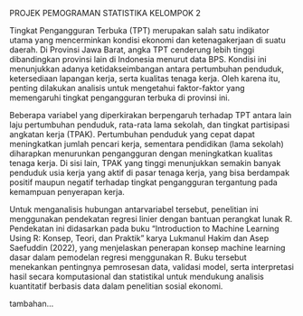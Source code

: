 PROJEK PEMOGRAMAN STATISTIKA KELOMPOK 2

Tingkat Pengangguran Terbuka (TPT) merupakan salah satu indikator utama yang mencerminkan kondisi ekonomi dan ketenagakerjaan di suatu daerah. Di Provinsi Jawa Barat, angka TPT cenderung lebih tinggi dibandingkan provinsi lain di Indonesia menurut data BPS. Kondisi ini menunjukkan adanya ketidakseimbangan antara pertumbuhan penduduk, ketersediaan lapangan kerja, serta kualitas tenaga kerja. Oleh karena itu, penting dilakukan analisis untuk mengetahui faktor-faktor yang memengaruhi tingkat pengangguran terbuka di provinsi ini.

Beberapa variabel yang diperkirakan berpengaruh terhadap TPT antara lain laju pertumbuhan penduduk, rata-rata lama sekolah, dan tingkat partisipasi angkatan kerja (TPAK). Pertumbuhan penduduk yang cepat dapat meningkatkan jumlah pencari kerja, sementara pendidikan (lama sekolah) diharapkan menurunkan pengangguran dengan meningkatkan kualitas tenaga kerja. Di sisi lain, TPAK yang tinggi menunjukkan semakin banyak penduduk usia kerja yang aktif di pasar tenaga kerja, yang bisa berdampak positif maupun negatif terhadap tingkat pengangguran tergantung pada kemampuan penyerapan kerja.

Untuk menganalisis hubungan antarvariabel tersebut, penelitian ini menggunakan pendekatan regresi linier dengan bantuan perangkat lunak R. Pendekatan ini didasarkan pada buku “Introduction to Machine Learning Using R: Konsep, Teori, dan Praktik” karya Lukmanul Hakim dan Asep Saefuddin (2022), yang menjelaskan penerapan konsep machine learning dasar dalam pemodelan regresi menggunakan R. Buku tersebut menekankan pentingnya pemrosesan data, validasi model, serta interpretasi hasil secara komputasional dan statistikal untuk mendukung analisis kuantitatif berbasis data dalam penelitian sosial ekonomi.

tambahan...